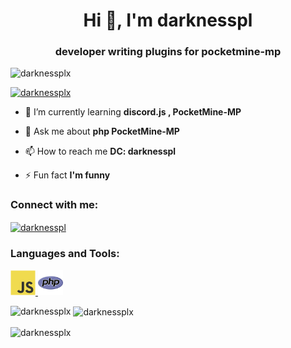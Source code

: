 <h1 align="center">Hi 👋, I'm darknesspl</h1>
<h3 align="center">developer writing plugins for pocketmine-mp</h3>

<p align="left"> <img src="https://komarev.com/ghpvc/?username=darknessplx&label=Profile%20views&color=0e75b6&style=flat" alt="darknessplx" /> </p>

<p align="left"> <a href="https://github.com/ryo-ma/github-profile-trophy"><img src="https://github-profile-trophy.vercel.app/?username=darknessplx" alt="darknessplx" /></a> </p>

- 🌱 I’m currently learning **discord.js , PocketMine-MP**

- 💬 Ask me about **php PocketMine-MP**

- 📫 How to reach me **DC: darknesspl**

- ⚡ Fun fact **I'm funny**

<h3 align="left">Connect with me:</h3>
<p align="left">
<a href="https://discord.gg/darknesspl" target="blank"><img align="center" src="https://raw.githubusercontent.com/rahuldkjain/github-profile-readme-generator/master/src/images/icons/Social/discord.svg" alt="darknesspl" height="30" width="40" /></a>
</p>

<h3 align="left">Languages and Tools:</h3>
<p align="left"> <a href="https://developer.mozilla.org/en-US/docs/Web/JavaScript" target="_blank" rel="noreferrer"> <img src="https://raw.githubusercontent.com/devicons/devicon/master/icons/javascript/javascript-original.svg" alt="javascript" width="40" height="40"/> </a> <a href="https://www.php.net" target="_blank" rel="noreferrer"> <img src="https://raw.githubusercontent.com/devicons/devicon/master/icons/php/php-original.svg" alt="php" width="40" height="40"/> </a> </p>

<p><img align="left" src="https://github-readme-stats.vercel.app/api/top-langs?username=darknessplx&show_icons=true&locale=en&layout=compact" alt="darknessplx" /></p>

<p>&nbsp;<img align="center" src="https://github-readme-stats.vercel.app/api?username=darknessplx&show_icons=true&locale=en" alt="darknessplx" /></p>

<p><img align="center" src="https://github-readme-streak-stats.herokuapp.com/?user=darknessplx&" alt="darknessplx" /></p>
